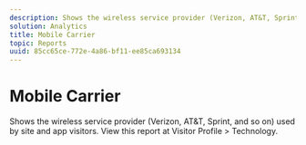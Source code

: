 ```yaml
---
description: Shows the wireless service provider (Verizon, AT&T, Sprint, and so on) used by site and app visitors. View this report at Visitor Profile > Technology.
solution: Analytics
title: Mobile Carrier
topic: Reports
uuid: 85cc65ce-772e-4a86-bf11-ee85ca693134
---
```


# Mobile Carrier

Shows the wireless service provider (Verizon, AT&T, Sprint, and so on) used by site and app visitors. View this report at Visitor Profile > Technology.

